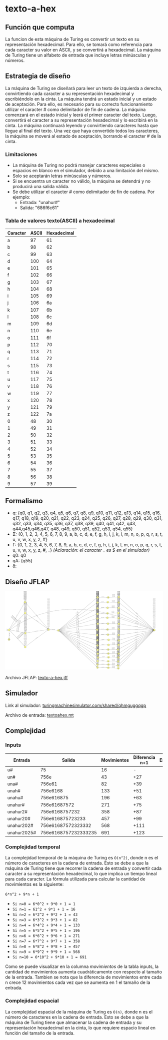 # texto-a-hex

## Función que computa

La funcion de esta máquina de Turing es convertir un texto en su representación hexadecimal. Para ello, se tomará como referencia para cada caracter su valor en ASCII, y se convertirá a hexadecimal.
La máquina de Turing tiene un alfabeto de entrada que incluye letras minúsculas y números.

## Estrategia de diseño
La máquina de Turing se diseñará para leer un texto de izquierda a derecha, convirtiendo cada caracter a su representación hexadecimal y escribiéndolo en la cinta. La máquina tendrá un estado inicial y un estado de aceptación. Para ello, es necesario para su correcto funcionamiento utilizar el caracter # como delimitador de fin de cadena. La máquina comenzará en el estado inicial y leerá el primer caracter del texto. Luego, convertirá el caracter a su representación hexadecimal y lo escribirá en la cinta. La máquina continuará leyendo y convirtiendo caracteres hasta que llegue al final del texto. Una vez que haya convertido todos los caracteres, la máquina se moverá al estado de aceptación, borrando el caracter # de la cinta. 

### Limitaciones

- La máquina de Turing no podrá manejar caracteres especiales o espacios en blanco en el simulador, debido a una limitación del mismo. 
- Solo se aceptarán letras minúsculas y números. 
- Si se encuentra un caracter no válido, la máquina se detendrá y no producirá una salida válida.
- Se debe utilizar el caracter # como delimitador de fin de cadena. Por ejemplo:
    - Entrada: "unahur#"
    - Salida: "686f6c61"

### Tabla de valores texto(ASCII) a hexadecimal

| Caracter | ASCII | Hexadecimal |
| -------- | ----- | ----------- |
| a        | 97    | 61          |
| b        | 98    | 62          |
| c        | 99    | 63          |
| d        | 100   | 64          |
| e        | 101   | 65          |
| f        | 102   | 66          |
| g        | 103   | 67          |
| h        | 104   | 68          |
| i        | 105   | 69          |
| j        | 106   | 6a          |
| k        | 107   | 6b          |
| l        | 108   | 6c          |
| m        | 109   | 6d          |
| n        | 110   | 6e          |
| o        | 111   | 6f          |
| p        | 112   | 70          |
| q        | 113   | 71          |
| r        | 114   | 72          |
| s        | 115   | 73          |
| t        | 116   | 74          |
| u        | 117   | 75          |
| v        | 118   | 76          |
| w        | 119   | 77          |
| x        | 120   | 78          |
| y        | 121   | 79          |
| z        | 122   | 7a          |
| 0        | 48    | 30          |
| 1        | 49    | 31          |
| 2        | 50    | 32          |
| 3        | 51    | 33          |
| 4        | 52    | 34          |
| 5        | 53    | 35          |
| 6        | 54    | 36          |
| 7        | 55    | 37          |
| 8        | 56    | 38          |
| 9        | 57    | 39          |


## Formalismo

- q: {q0, q1, q2, q3, q4, q5, q6, q7, q8, q9, q10, q11, q12, q13, q14, q15, q16, q17, q18, q19, q20, q21, q22, q23, q24, q25, q26, q27, q28, q29, q30, q31, q32, q33, q34, q35, q36, q37, q38, q39, q40, q41, q42, q43, q44,q45,q46,q47, q48, q49, q50, q51, q52, q53, q54, q55}
- Σ: {0, 1, 2, 3, 4, 5, 6, 7, 8, 9, a, b, c, d, e, f, g, h, i, j, k, l, m, n, o, p, q, r, s, t, u, v, w, x, y, z, #}
- Γ: {0, 1, 2, 3, 4, 5, 6, 7, 8, 9, a, b, c, d, e, f, g, h, i, j, k, l, m, n, o, p, q, r, s, t, u, v, w, x, y, z, #, _} *(Aclaración: el caracter _ es $ en el simulador)* 
- q0: q0
- qA: {q55}
- δ: 
  
## Diseño JFLAP

![Diagrama de la máquina de Turing](/resources/jflap-texto-hex.png)

Archivo JFLAP: [texto-a-hex.jff]()


## Simulador

Link al simulador: [turingmachinesimulator.com/shared/qhmguggqgp](https://turingmachinesimulator.com/shared/qhmguggqgp)

Archivo de entrada: [textoahex.mt]()

## Complejidad

### Inputs

| Entrada | Salida | Movimientos | Diferencia n+1 | Espacios |
| ------- | ------ | ----------- | ------ | -------- |
| u# | 75 | 16 | - |
| un# | 756e | 43 | +27 |
| una# | 756e61 | 82 | +39 |
| unah# | 756e6168 | 133 | +51 | 
| unahu# | 756e616875 | 196 | +63 |
| unahur# | 756e61687572 | 271 | +75 |
| unahur2# | 756e6168757232 | 358 | +87 |
| unahur20# | 756e616875723233 | 457 | +99 |
| unahur202# | 756e61687572323332 | 568 | +111 |
| unahur2025# | 756e6168757232333235 | 691 | +123  |


### Complejidad temporal

La complejidad temporal de la máquina de Turing es ```O(n^2)```, donde n es el número de caracteres en la cadena de entrada. Esto se debe a que la máquina de Turing tiene que recorrer la cadena de entrada y convertir cada caracter a su representación hexadecimal, lo que implica un tiempo lineal para cada caracter. 
La fórmula utilizada para calcular la cantidad de movimientos es la siguiente:

``` 6*n^2 + 9*n + 1 ```

- ```Si n=0 = 6*0^2 + 9*0 + 1 = 1```
- ```Si n=1 = 61^2 + 9*1 + 1 = 16```
- ```Si n=2 = 6*2^2 + 9*2 + 1 = 43```
- ```Si n=3 = 6*3^2 + 9*3 + 1 = 82```
- ```Si n=4 = 6*4^2 + 9*4 + 1 = 133```
- ```Si n=5 = 6*5^2 + 9*5 + 1 = 196```
- ```Si n=6 = 6*6^2 + 9*6 + 1 = 271```
- ```Si n=7 = 6*7^2 + 9*7 + 1 = 358```
- ```Si n=8 = 6*8^2 + 9*8 + 1 = 457```
- ```Si n=9 = 6*9^2 + 9*9 + 1 = 568```
- ```Si n=10 = 6*10^2 + 9*10 + 1 = 691```

Como se puede visualizar en la columna _movimientos_ de la tabla inputs, la cantidad de movimientos aumenta cuadráticamente con respecto al tamaño de la entrada. Tambien se nota que la diferencia de movimientos entre cada n crece 12 movimientos cada vez que se aumenta en 1 el tamaño de la entrada.




### Complejidad espacial

La complejidad espacial de la máquina de Turing es ```O(n)```, donde n es el número de caracteres en la cadena de entrada. Esto se debe a que la máquina de Turing tiene que almacenar la cadena de entrada y su representación hexadecimal en la cinta, lo que requiere espacio lineal en función del tamaño de la entrada.